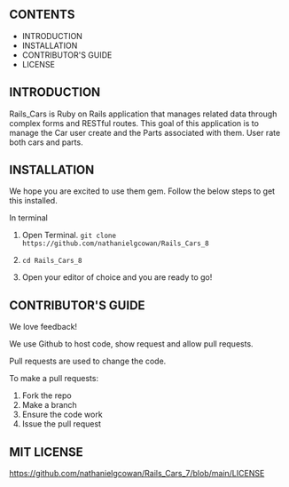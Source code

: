 CONTENTS
--------

 * INTRODUCTION
 * INSTALLATION
 * CONTRIBUTOR'S GUIDE
 * LICENSE

INTRODUCTION
------------


Rails_Cars is Ruby on Rails application that manages related data through complex forms and RESTful routes. This goal of this application is to manage the Car user create and the Parts associated with them. User rate both cars and parts.

INSTALLATION
------------

We hope you are excited to use them gem. Follow the below steps to get this installed.

In terminal
1. Open Terminal.
    ```git clone https://github.com/nathanielgcowan/Rails_Cars_8```

3. ```cd Rails_Cars_8```

5. Open your editor of choice and you are ready to go!


CONTRIBUTOR'S GUIDE
-------------------
We love feedback!

We use Github to host code, show request and allow pull requests.

Pull requests are used to change the code.

To make a pull requests:
1. Fork the repo
2. Make a branch
3. Ensure the code work
4. Issue the pull request



MIT LICENSE
----------------------------
https://github.com/nathanielgcowan/Rails_Cars_7/blob/main/LICENSE
